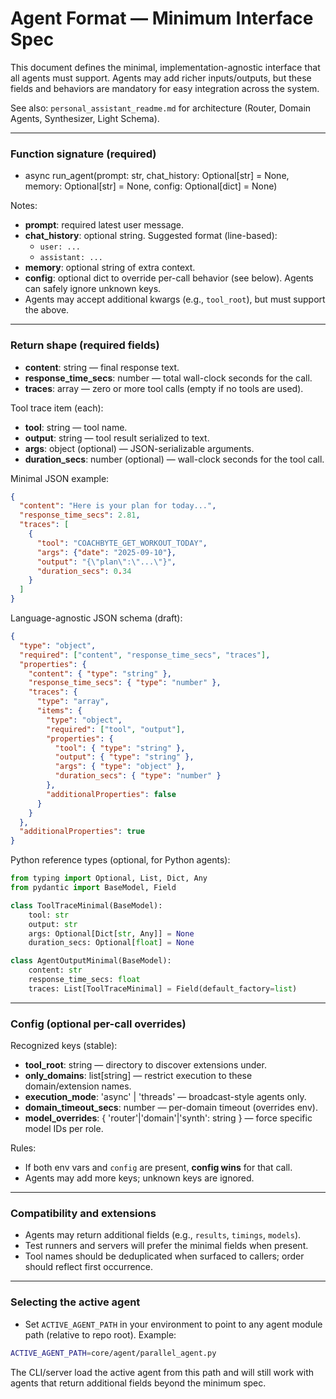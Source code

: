 # Agent Format — Minimum Interface Spec

This document defines the minimal, implementation-agnostic interface that all agents must support. Agents may add richer inputs/outputs, but these fields and behaviors are mandatory for easy integration across the system.

See also: `personal_assistant_readme.md` for architecture (Router, Domain Agents, Synthesizer, Light Schema).

---

### Function signature (required)

- async run_agent(prompt: str, chat_history: Optional[str] = None, memory: Optional[str] = None, config: Optional[dict] = None)

Notes:
- **prompt**: required latest user message.
- **chat_history**: optional string. Suggested format (line-based):
  - `user: ...`
  - `assistant: ...`
- **memory**: optional string of extra context.
- **config**: optional dict to override per-call behavior (see below). Agents can safely ignore unknown keys.
- Agents may accept additional kwargs (e.g., `tool_root`), but must support the above.

---

### Return shape (required fields)

- **content**: string — final response text.
- **response_time_secs**: number — total wall-clock seconds for the call.
- **traces**: array — zero or more tool calls (empty if no tools are used).

Tool trace item (each):
- **tool**: string — tool name.
- **output**: string — tool result serialized to text.
- **args**: object (optional) — JSON-serializable arguments.
- **duration_secs**: number (optional) — wall-clock seconds for the tool call.

Minimal JSON example:

```json
{
  "content": "Here is your plan for today...",
  "response_time_secs": 2.81,
  "traces": [
    {
      "tool": "COACHBYTE_GET_WORKOUT_TODAY",
      "args": {"date": "2025-09-10"},
      "output": "{\"plan\":\"...\"}",
      "duration_secs": 0.34
    }
  ]
}
```

Language-agnostic JSON schema (draft):

```json
{
  "type": "object",
  "required": ["content", "response_time_secs", "traces"],
  "properties": {
    "content": { "type": "string" },
    "response_time_secs": { "type": "number" },
    "traces": {
      "type": "array",
      "items": {
        "type": "object",
        "required": ["tool", "output"],
        "properties": {
          "tool": { "type": "string" },
          "output": { "type": "string" },
          "args": { "type": "object" },
          "duration_secs": { "type": "number" }
        },
        "additionalProperties": false
      }
    }
  },
  "additionalProperties": true
}
```

Python reference types (optional, for Python agents):

```python
from typing import Optional, List, Dict, Any
from pydantic import BaseModel, Field

class ToolTraceMinimal(BaseModel):
    tool: str
    output: str
    args: Optional[Dict[str, Any]] = None
    duration_secs: Optional[float] = None

class AgentOutputMinimal(BaseModel):
    content: str
    response_time_secs: float
    traces: List[ToolTraceMinimal] = Field(default_factory=list)
```

---

### Config (optional per-call overrides)

Recognized keys (stable):
- **tool_root**: string — directory to discover extensions under.
- **only_domains**: list[string] — restrict execution to these domain/extension names.
- **execution_mode**: 'async' | 'threads' — broadcast-style agents only.
- **domain_timeout_secs**: number — per-domain timeout (overrides env).
- **model_overrides**: { 'router'|'domain'|'synth': string } — force specific model IDs per role.

Rules:
- If both env vars and `config` are present, **config wins** for that call.
- Agents may add more keys; unknown keys are ignored.

---

### Compatibility and extensions

- Agents may return additional fields (e.g., `results`, `timings`, `models`).
- Test runners and servers will prefer the minimal fields when present.
- Tool names should be deduplicated when surfaced to callers; order should reflect first occurrence.

---

### Selecting the active agent

- Set `ACTIVE_AGENT_PATH` in your environment to point to any agent module path (relative to repo root). Example:

```bash
ACTIVE_AGENT_PATH=core/agent/parallel_agent.py
```

The CLI/server load the active agent from this path and will still work with agents that return additional fields beyond the minimum spec.



